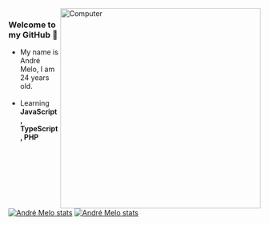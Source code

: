 <img src="https://raw.githubusercontent.com/MicaelliMedeiros/micaellimedeiros/master/image/computer-illustration.png" min-width="400px" max-width="400px" width="400px" align="right" alt="Computer">

### Welcome to my GitHub 🎇
- My name is André Melo, I am 24 years old.</br></br>
- Learning **JavaScript, TypeScript, PHP**

[![André Melo stats](https://github-readme-stats.vercel.app/api?username=andrelsmelo&theme=tokyonight)](https://github.com/andrelsmelo)
[![André Melo stats](https://github-readme-stats.vercel.app/api/top-langs/?username=andrelsmelo&hide=html&layout=compact&theme=tokyonight)](https://github.com/andrelsmelo)


